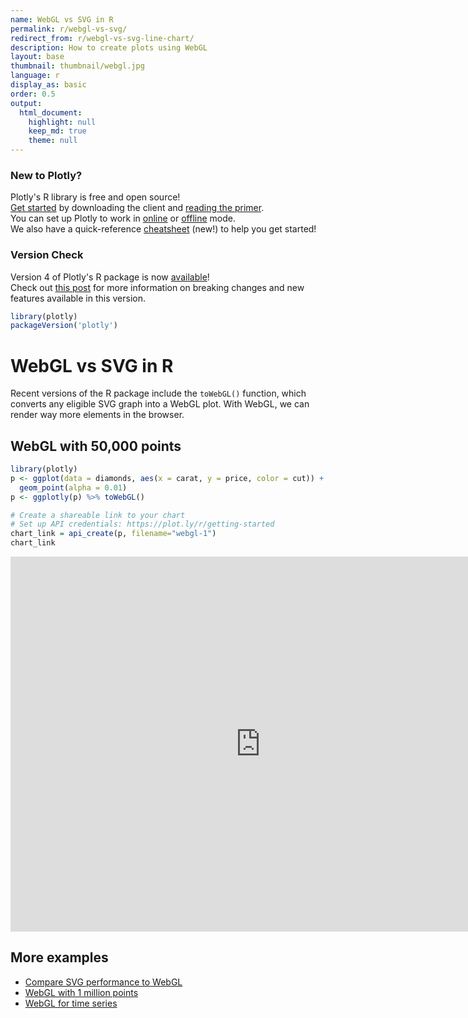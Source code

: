 ```yaml
---
name: WebGL vs SVG in R
permalink: r/webgl-vs-svg/
redirect_from: r/webgl-vs-svg-line-chart/
description: How to create plots using WebGL
layout: base
thumbnail: thumbnail/webgl.jpg
language: r
display_as: basic
order: 0.5
output:
  html_document:
    highlight: null
    keep_md: true
    theme: null
---
```




### New to Plotly?

Plotly's R library is free and open source!<br>
[Get started](https://plot.ly/r/getting-started/) by downloading the client and [reading the primer](https://plot.ly/r/getting-started/).<br>
You can set up Plotly to work in [online](https://plot.ly/r/getting-started/#hosting-graphs-in-your-online-plotly-account) or [offline](https://plot.ly/r/offline/) mode.<br>
We also have a quick-reference [cheatsheet](https://images.plot.ly/plotly-documentation/images/r_cheat_sheet.pdf) (new!) to help you get started!

### Version Check

Version 4 of Plotly's R package is now [available](https://plot.ly/r/getting-started/#installation)!<br>
Check out [this post](http://moderndata.plot.ly/upgrading-to-plotly-4-0-and-above/) for more information on breaking changes and new features available in this version.


```r
library(plotly)
packageVersion('plotly')
```

# WebGL vs SVG in R

Recent versions of the R package include the `toWebGL()` function, which converts any eligible SVG graph into a WebGL plot. With WebGL, we can render way more elements in the browser.

## WebGL with 50,000 points


```r
library(plotly)
p <- ggplot(data = diamonds, aes(x = carat, y = price, color = cut)) +
  geom_point(alpha = 0.01)
p <- ggplotly(p) %>% toWebGL()

# Create a shareable link to your chart
# Set up API credentials: https://plot.ly/r/getting-started
chart_link = api_create(p, filename="webgl-1")
chart_link
```

<iframe src="https://plot.ly/~RPlotBot/3959.embed" width="800" height="600" id="igraph" scrolling="no" seamless="seamless" frameBorder="0"> </iframe>

## More examples

* [Compare SVG performance to WebGL](https://plot.ly/r/webgl-vs-svg/)
* [WebGL with 1 million points](https://plot.ly/r/webgl-vs-svg-million-points/)
* [WebGL for time series](https://plot.ly/r/webgl-vs-svg-time-series/)
